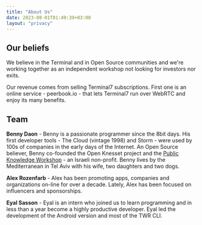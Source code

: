 ```yaml
---
title: "About Us"
date: 2023-08-01T01:49:39+03:00
layout: "privacy"
---
```


## Our beliefs

We believe in the Terminal and in Open Source communities
and we're working together as an independent workshop
not looking for investors nor exits.

Our revenue comes from selling Terminal7 subscriptions.
First one is an online service - peerbook.io - that lets Terminal7
run over WebRTC and enjoy its many benefits.

## Team

**Benny Daon** - Benny is a passionate programmer since the 8bit days.
His first developer tools - The Cloud (vintage 1998) and Storm - 
were used by 100s of companies in the early days of the Internet.
An Open Source believer, Benny co-founded the Open Knesset project and
the [Public Knowledge Workshop](https://hasadna.org.il) - an Israeli non-profit.
Benny lives by the Mediterranean in Tel Aviv with his wife, two daughters
and two dogs.

**Alex Rozenfarb** - Alex has been promoting apps, companies and organizations 
on-line for over a decade. Lately, Alex has been focused on influencers
and sponsorships.


**Eyal Sasson** - Eyal is an intern who joined us to learn programming and in less
than a year become a highly productive developer. Eyal led the development
of the Android version and most of the TWR CLI.
